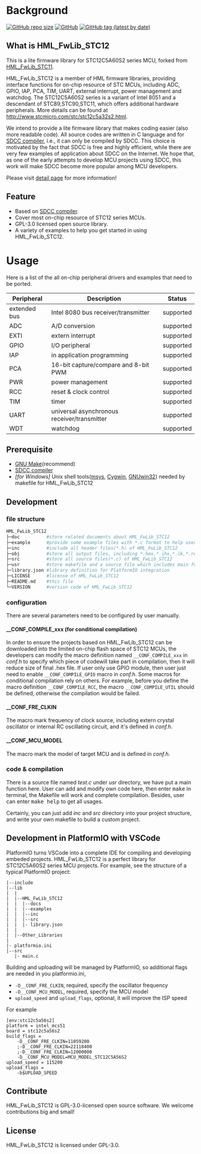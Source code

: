 # Background

[![GitHub repo size](https://img.shields.io/github/repo-size/IOsetting/HML_FwLib_STC12)](https://github.com/IOsetting/HML_FwLib_STC12)
[![GitHub](https://img.shields.io/github/license/IOsetting/HML_FwLib_STC12)](https://github.com/IOsetting/HML_FwLib_STC12/blob/master/LICENSE)
[![GitHub tag (latest by date)](https://img.shields.io/github/v/tag/IOsetting/HML_FwLib_STC12?color=26a69a)](https://github.com/IOsetting/HML_FwLib_STC12/tags)

## What is HML_FwLib_STC12

This is a lite firmware library for STC12C5A60S2 series MCU, forked from [HML_FwLib_STC11](https://github.com/MCU-ZHISHAN-IoT/HML_FwLib_STC11).

HML_FwLib_STC12 is a member of HML firmware libraries, providing interface functions for on-chip resource of STC MCUs, including ADC, GPIO, IAP, PCA, TIM, UART, external interrupt, power management and watchdog. The STC12C5A60S2 series is a variant of Intel 8051 and a descendant of STC89,STC90,STC11, which offers additional hardware peripherals. More details can be found at http://www.stcmicro.com/stc/stc12c5a32s2.html.

We intend to provide a lite firmware library that makes coding easier (also more readable code). All source codes are written in C language and for [SDCC compiler](http://sdcc.sourceforge.net/), i.e., it can only be compiled by SDCC. This choice is motivated by the fact that SDCC is free and highly efficient, while there are very few examples of application about SDCC on the Internet. We hope that, as one of the early attempts to develop MCU projects using SDCC, this work will make SDCC become more popular among MCU developers.<br>

Please visit [detail page](https://hw.zhishan-iot.tk/page/hml/detail/fwlib_stc10.html) for more information!

## Feature
+ Based on [SDCC compiler](http://sdcc.sourceforge.net/).
+ Cover most on-chip resource of STC12 series MCUs.
+ GPL-3.0 licensed open source library.
+ A variety of examples to help you get started in using HML_FwLib_STC12.


# Usage

Here is a list of the all on-chip peripheral drivers and examples that need to be ported.

| Peripheral | Description | Status |
| --- | --- | --- |
| extended bus | Intel 8080 bus receiver/transmitter | supported |
| ADC  | A/D conversion | supported |
| EXTI | extern interrupt | supported |
| GPIO | I/O peripheral | supported  |
| IAP | in application programming | supported |
| PCA | 16-bit capture/compare and 8-bit PWM | supported |
| PWR | power management | supported |
| RCC | reset & clock control | supported |
| TIM | timer | supported |
| UART | universal asynchronous receiver/transmitter | supported |
| WDT | watchdog | supported |

## Prerequisite
+ [GNU Make](http://www.gnu.org/software/make/manual/make.html)(recommend)
+ [SDCC compiler](http://sdcc.sourceforge.net/)
+ *\[for Windows\]* Unix shell tools([msys](http://www.mingw.org/wiki/MSYS), [Cygwin](http://www.cygwin.com/), [GNUwin32](http://gnuwin32.sourceforge.net/)) needed by makefile for HML_FwLib_STC12

## Development

### file structure

```bash
HML_FwLib_STC12
├─doc          #store related documents about HML_FwLib_STC12
├─example      #provide some example files with *.c format to help users learn about HML_FwLib_STC12
├─inc          #include all header files(*.h) of HML_FwLib_STC12
├─obj          #store all output files, including *.hex,*.ihx,*.lk,*.rel and others during compilation
├─src          #store all source files(*.c) of HML_FwLib_STC12
├─usr          #store makefile and a source file which includes main function
├─library.json #library definition for PlatformIO integration
├─LICENSE      #license of HML_FwLib_STC12
├─README.md    #this file
└─VERSION      #version code of HML_FwLib_STC12
```

### configuration

There are several parameters need to be configured by user manually.

#### \_\_CONF\_COMPILE\_xxx (for conditional compilation)
In order to ensure the projects based on HML_FwLib_STC12 can be downloaded into the limited on-chip flash space of STC12 MCUs, the developers can modify the macro definition named `__CONF_COMPILE_xxx` in *conf.h* to specify which piece of codewill take part in compilation, then it will reduce size of final .hex file. If user only use GPIO module, then user just need to enable `__CONF_COMPILE_GPIO` macro in *conf.h*. Some macros for conditional compilation rely on others. For example, before you define the macro definition `__CONF_COMPILE_RCC`, the macro `__CONF_COMPILE_UTIL` should be defined, otherwise the compilation would be failed.
####  \_\_CONF\_FRE\_CLKIN
The macro mark frequency of clock source, including extern crystal oscillator or internal RC oscillating circuit, and it's defined in *conf.h*.
#### \_\_CONF\_MCU\_MODEL
The macro mark the model of target MCU and is defined in *conf.h*.

### code & compilation

There is a source file named *test.c* under *usr* directory, we have put a main function here. User can add and modify own code here, then enter <kbd>make</kbd> in terminal, the Makefile will work and complete compilation. Besides, user can enter <kbd>make help</kbd> to get all usages.

Certainly, you can just add *inc* and *src* directory into your project structure, and write your own makefile to build a custom project. 

## Development in PlatformIO with VSCode

PlatformIO turns VSCode into a complete IDE for compiling and developing embeded projects. HML_FwLib_STC12 is a perfect library for STC12C5A60S2 series MCU projects. For example, see the structure of a typical PlatformIO project:
```
|--include
|--lib
|  |
|  |--HML_FwLib_STC12
|  |  |--docs
|  |  |--examples
|  |  |--inc
|  |  |--src
|  |  |- library.json
|  |
|  |--Other_Libraries
|
|- platformio.ini
|--src
   |- main.c
```
Building and uploading will be managed by PlatformIO, so additional flags are needed in you platformio.ini, 
* `-D__CONF_FRE_CLKIN`, required, specify the oscillator frequency
* `-D__CONF_MCU_MODEL`, required, specify the MCU model
* `upload_speed` and `upload_flags`, optional, it will improve the ISP speed

For example
```
[env:stc12c5a56s2]
platform = intel_mcs51
board = stc12c5a56s2
build_flags =
    -D__CONF_FRE_CLKIN=11059200
    ;-D__CONF_FRE_CLKIN=22118400
    ;-D__CONF_FRE_CLKIN=12000000
    -D__CONF_MCU_MODEL=MCU_MODEL_STC12C5A56S2
upload_speed = 115200
upload_flags =
    -b$UPLOAD_SPEED
```


## Contribute

HML_FwLib_STC12 is GPL-3.0-licensed open source software. We welcome contributions big and small!


## License

HML_FwLib_STC12 is licensed under GPL-3.0.
